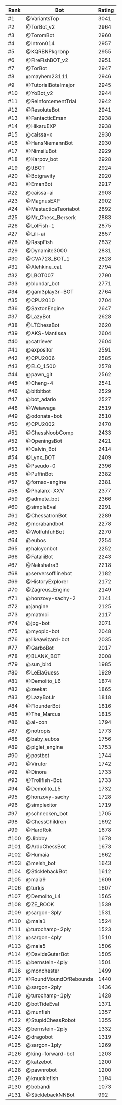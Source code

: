 Rank|Bot|Rating
---|---|---
#1|@VariantsTop|3041
#2|@TorBot_v2|2964
#3|@ToromBot|2960
#4|@Intron014|2957
#5|@KQRBNPkqrbnp|2955
#6|@FireFishBOT_v2|2951
#7|@TorBot|2947
#8|@mayhem23111|2946
#9|@TutorialBotelmejor|2945
#10|@YoBot_v2|2944
#11|@ReinforcementTrial|2942
#12|@ResoluteBot|2941
#13|@FantacticEman|2938
#14|@HikaruEXP|2938
#15|@caissa-x|2930
#16|@HansNiemannBot|2930
#17|@NimsiluBot|2929
#18|@Karpov_bot|2928
#19|@ttBOT|2924
#20|@Botgravity|2920
#21|@EmanBot|2917
#22|@caissa-ai|2903
#23|@MagnusEXP|2902
#24|@MastacticaTeoriabot|2892
#25|@Mr_Chess_Berserk|2883
#26|@LolFish-1|2875
#27|@Lili-ai|2857
#28|@RaspFish|2832
#29|@Dynamite3000|2831
#30|@CVA728_BOT_1|2828
#31|@Alehkine_cat|2794
#32|@LBOT007|2790
#33|@blundar_bot|2771
#34|@gam3play3r-BOT|2764
#35|@CPU2010|2704
#36|@SaxtonEngine|2647
#37|@LazyBot|2628
#38|@LTChessBot|2620
#39|@AKS-Mantissa|2604
#40|@catriever|2604
#41|@expositor|2591
#42|@CPU2006|2585
#43|@ELO_1500|2578
#44|@pawn_git|2562
#45|@Cheng-4|2541
#46|@bitbitbot|2529
#47|@bot_adario|2527
#48|@Weiawaga|2519
#49|@odonata-bot|2510
#50|@CPU2002|2470
#51|@ChessNoobComp|2433
#52|@OpeningsBot|2421
#53|@Calvin_Bot|2414
#54|@Lynx_BOT|2409
#55|@Pseudo-0|2396
#56|@PuffinBot|2382
#57|@fornax-engine|2381
#58|@Phalanx-XXV|2377
#59|@admete_bot|2366
#60|@simpleEval|2291
#61|@ChessatronBot|2289
#62|@morabandbot|2278
#63|@WolfuhfuhBot|2270
#64|@eubos|2254
#65|@halcyonbot|2252
#66|@FataliiBot|2243
#67|@Nakshatra3|2218
#68|@serversofflinebot|2182
#69|@HistoryExplorer|2172
#70|@Zagreus_Engine|2149
#71|@honzovy-sachy-2|2141
#72|@jangine|2125
#73|@matmoi|2117
#74|@jpg-bot|2071
#75|@myopic-bot|2048
#76|@likeawizard-bot|2035
#77|@GarboBot|2017
#78|@BLANK_BOT|2008
#79|@sun_bird|1985
#80|@LeElaGuess|1929
#81|@Demolito_L6|1874
#82|@zeekat|1865
#83|@LazyBotJr|1818
#84|@FlounderBot|1816
#85|@The_Marcus|1815
#86|@ai-con|1794
#87|@notropis|1773
#88|@baby_eubos|1756
#89|@piglet_engine|1753
#90|@postbot|1744
#91|@Virutor|1742
#92|@Dinora|1733
#93|@Trollfish-Bot|1733
#94|@Demolito_L5|1732
#95|@honzovy-sachy|1728
#96|@simplexitor|1719
#97|@schnecken_bot|1705
#98|@ChessChildren|1692
#99|@HardRok|1678
#100|@Jibbby|1678
#101|@ArduChessBot|1673
#102|@Humaia|1662
#103|@melsh_bot|1643
#104|@SticklebackBot|1612
#105|@maia9|1609
#106|@turkjs|1607
#107|@Demolito_L4|1565
#108|@ZE_ROOK|1539
#109|@sargon-3ply|1531
#110|@maia1|1524
#111|@turochamp-2ply|1523
#112|@sargon-4ply|1510
#113|@maia5|1506
#114|@DavidsGuterBot|1505
#115|@bernstein-4ply|1501
#116|@monchester|1499
#117|@RoundMoundOfRebounds|1440
#118|@sargon-2ply|1436
#119|@turochamp-1ply|1428
#120|@botTideEval|1371
#121|@munfish|1357
#122|@StupidChessRobot|1355
#123|@bernstein-2ply|1332
#124|@dragobot|1319
#125|@sargon-1ply|1269
#126|@king-forward-bot|1203
#127|@katzebot|1200
#128|@pawnrobot|1200
#129|@knucklefish|1194
#130|@bobandi|1073
#131|@SticklebackNNBot|992
